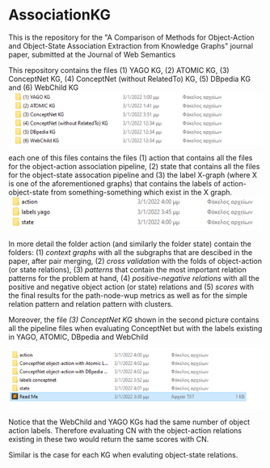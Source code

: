 # AssociationKG
This is the repository for the "A Comparison of Methods for Object-Action and Object-State Association Extraction from Knowledge Graphs" journal paper, submitted at the Journal of Web Semantics

This repository contains the files (1) YAGO KG, (2) ATOMIC KG, (3) ConceptNet KG, (4) ConceptNet (without RelatedTo) KG, (5) DBpedia KG and (6) WebChild KG  
![kgs.png](https://github.com/valexande/AssociationKG/blob/main/kgs.png)

each one of this files contains the files (1) action that contains all the files for the object-action association pipeline, (2) state that contains all the files for the object-state assocation pipeline and (3) the label X-graph (where X is one of the aforementioned graphs) that contains the labels of action-object-state from something-something which exist in the X graph.
![info_kg.png](https://github.com/valexande/AssociationKG/blob/main/info_kg.png)


In more detail the folder action (and similarly the folder state) contain the folders: (1) _context graphs_ with all the subgraphs that are descibed in the paper, after pair merging, (2) _cross validation_ with the folds of object-action (or state relations), (3) _patterns_ that contain the most important relation patterns for the problem at hand, (4) _positive-negative relations_ with all the positive and negative object action (or state) relations and (5) _scores_ with the final results for the path-node-wup metrics as well as for the simple relation pattern and relation pattern with clusters.

Moreover, the file _(3) ConceptNet KG_ shown in the second picture contains all the pipeline files when evaluating ConceptNet but with the labels existing in YAGO, ATOMIC, DBpedia and WebChild

![different_label_cn.png](https://github.com/valexande/AssociationKG/blob/main/different_label_cn.png)

Notice that the WebChild and YAGO KGs had the same number of object action labels. Therefore evaluating CN with the object-action relations existing in these two would return the same scores with CN.

Similar is the case for each KG when evaluting object-state relations.
